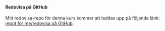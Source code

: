 #### Redovisa på GitHub

Mitt redovisa-repo för denna kurs kommer att laddas upp på följande länk: [repot för me/redovisa på GitHub](https://github.com/christoffer-bolin).
